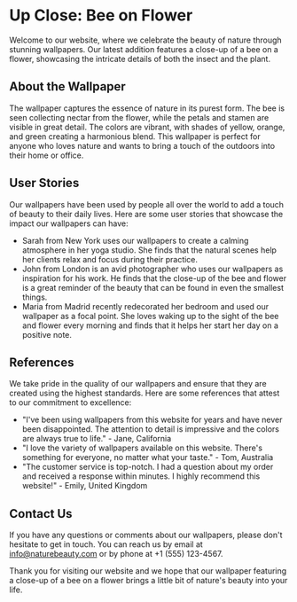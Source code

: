 <!--
Write me content for website with wallpaper which alt text is:

"A close-up of a bee on a flower"

The name/title of the page should not be 1:1 copy of the alt text but rather a real content of the website which is using this wallpaper.

- Use markdown format
- Start with the heading
- The content should look like a real website
- Include real sections like references, contact, user stories, etc. use things relevant to the page purpose.
- Feel free to use structure like headings, bullets, numbering, blockquotes, paragraphs, horizontal lines, etc.
- You can use formatting like bold or _italic_
- You can include UTF-8 emojis
- Links should be only #hash anchors (and you can refer to the document itself)
- Do not include images
-->

<!--font:Open Sans-->

# Up Close: Bee on Flower

Welcome to our website, where we celebrate the beauty of nature through stunning wallpapers. Our latest addition features a close-up of a bee on a flower, showcasing the intricate details of both the insect and the plant.

## About the Wallpaper

The wallpaper captures the essence of nature in its purest form. The bee is seen collecting nectar from the flower, while the petals and stamen are visible in great detail. The colors are vibrant, with shades of yellow, orange, and green creating a harmonious blend. This wallpaper is perfect for anyone who loves nature and wants to bring a touch of the outdoors into their home or office.

## User Stories

Our wallpapers have been used by people all over the world to add a touch of beauty to their daily lives. Here are some user stories that showcase the impact our wallpapers can have:

-   Sarah from New York uses our wallpapers to create a calming atmosphere in her yoga studio. She finds that the natural scenes help her clients relax and focus during their practice.
-   John from London is an avid photographer who uses our wallpapers as inspiration for his work. He finds that the close-up of the bee and flower is a great reminder of the beauty that can be found in even the smallest things.
-   Maria from Madrid recently redecorated her bedroom and used our wallpaper as a focal point. She loves waking up to the sight of the bee and flower every morning and finds that it helps her start her day on a positive note.

## References

We take pride in the quality of our wallpapers and ensure that they are created using the highest standards. Here are some references that attest to our commitment to excellence:

-   "I've been using wallpapers from this website for years and have never been disappointed. The attention to detail is impressive and the colors are always true to life." - Jane, California
-   "I love the variety of wallpapers available on this website. There's something for everyone, no matter what your taste." - Tom, Australia
-   "The customer service is top-notch. I had a question about my order and received a response within minutes. I highly recommend this website!" - Emily, United Kingdom

## Contact Us

If you have any questions or comments about our wallpapers, please don't hesitate to get in touch. You can reach us by email at info@naturebeauty.com or by phone at +1 (555) 123-4567.

Thank you for visiting our website and we hope that our wallpaper featuring a close-up of a bee on a flower brings a little bit of nature's beauty into your life.

